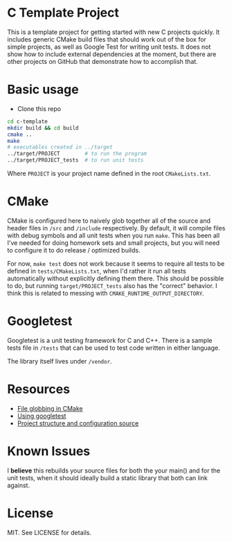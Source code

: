 # C Template Project

This is a template project for getting started with new C projects quickly. It includes generic CMake build files that should work out of the box for simple projects, as well as Google Test for writing unit tests. It does not show how to include external dependencies at the moment, but there are other projects on GitHub that demonstrate how to accomplish that. 


Basic usage
====
 * Clone this repo
```bash
cd c-template
mkdir build && cd build
cmake ..
make
# executables created in ../target
../target/PROJECT        # to run the program
../target/PROJECT_tests  # to run unit tests
```

Where `PROJECT` is your project name defined in the root `CMakeLists.txt`.

CMake
====

CMake is configured here to naively glob together all of the source and header files in `/src` and `/include` respectively. By default, it will compile files with debug symbols and all unit tests when you run `make`. This has been all I've needed for doing homework sets and small projects, but you will need to configure it to do release / optimized builds.

For now, `make test` does not work because it seems to require all tests to be defined in `tests/CMakeLists.txt`, when I'd rather it run all tests automatically without explicitly defining them there. This should be possible to do, but running `target/PROJECT_tests` also has the "correct" behavior. I think this is related to messing with `CMAKE_RUNTIME_OUTPUT_DIRECTORY`. 

Googletest
======

Googletest is a unit testing framework for C and C++. There is a sample tests file in `/tests` that can be used to test code written in either language.

The library itself lives under `/vendor`.

Resources
====

 * [File globbing in CMake](http://stackoverflow.com/questions/1027247/best-way-to-specify-sourcefiles-in-cmake)
 * [Using googletest](http://www.ibm.com/developerworks/aix/library/au-googletestingframework.html)
 * [Project structure and configuration source](https://github.com/ebenoist/libblinkstick)

 Known Issues
 ====

 I **believe** this rebuilds your source files for both the your main() and for the unit tests, when it should ideally build a static library that both can link against.

License
====

MIT. See LICENSE for details.
